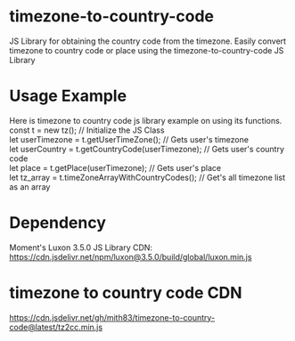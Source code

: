 # timezone-to-country-code
JS Library for obtaining the country code from the timezone.
Easily convert timezone to country code or place using the timezone-to-country-code JS Library 

# Usage Example 
Here is timezone to country code js library example on using its functions.
const t = new tz(); // Initialize the JS Class<br/> 
let userTimezone = t.getUserTimeZone(); // Gets user's timezone<br/> 
let userCountry = t.getCountryCode(userTimezone); // Gets user's country code<br/> 
let place = t.getPlace(userTimezone); // Gets user's place<br/> 
let tz_array = t.timeZoneArrayWithCountryCodes(); // Get's all timezone list as an array<br/> 

# Dependency 
Moment's Luxon 3.5.0 JS Library 
CDN: https://cdn.jsdelivr.net/npm/luxon@3.5.0/build/global/luxon.min.js

# timezone to country code CDN
https://cdn.jsdelivr.net/gh/mith83/timezone-to-country-code@latest/tz2cc.min.js


